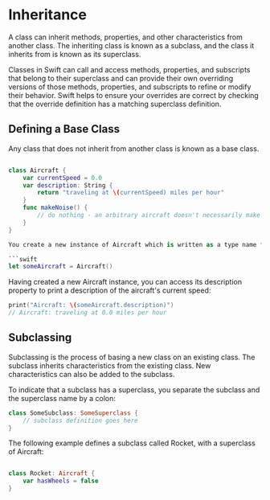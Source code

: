 # Inheritance

A class can inherit methods, properties, and other characteristics from another class. The inheriting class is known as a subclass, and the class it inherits from is known as its superclass.

Classes in Swift can call and access methods, properties, and subscripts that belong to their superclass and can provide their own overriding versions of those methods, properties, and subscripts to refine or modify their behavior. Swift helps to ensure your overrides are correct by checking that the override definition has a matching superclass definition.

## Defining a Base Class

Any class that does not inherit from another class is known as a base class.

```swift

class Aircraft {
    var currentSpeed = 0.0
    var description: String {
        return "traveling at \(currentSpeed) miles per hour"
    }
    func makeNoise() {
        // do nothing - an arbitrary aircraft doesn't necessarily make a noise
    }
}

You create a new instance of Aircraft which is written as a type name followed by empty parentheses:

```swift
let someAircraft = Aircraft()

```

Having created a new Aircraft instance, you can access its description property to print a description of the aircraft's current speed:

```swift
print("Aircraft: \(someAircraft.description)")
// Aircraft: traveling at 0.0 miles per hour

```
## Subclassing

Subclassing is the process of basing a new class on an existing class. The subclass inherits characteristics from the existing class. New characteristics can also be added to the subclass.

To indicate that a subclass has a superclass, you separate the subclass and the superclass name by a colon:

```swift
class SomeSubclass: SomeSuperclass {
    // subclass definition goes here
}
```
The following example defines a subclass called Rocket, with a superclass of Aircraft:

```swift

class Rocket: Aircraft {
    var hasWheels = false
}
```
